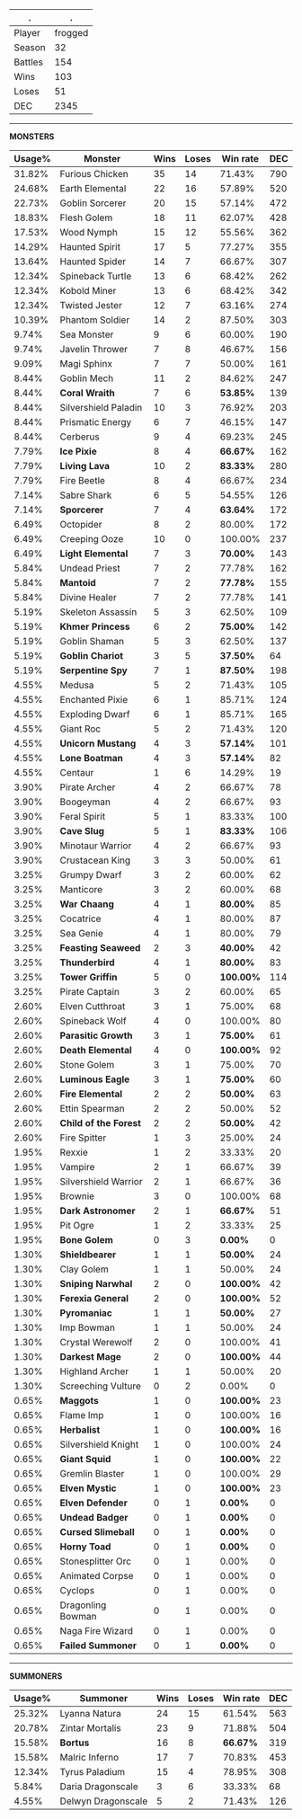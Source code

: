 .|.
|-|-
Player|frogged
Season|32
Battles|154
Wins|103
Loses|51
DEC|2345

---
**MONSTERS**

Usage%|Monster|Wins|Loses|Win rate|DEC|
-|-|-|-|-|-|
31.82%|Furious Chicken|35|14|71.43%|790|
24.68%|Earth Elemental|22|16|57.89%|520|
22.73%|Goblin Sorcerer|20|15|57.14%|472|
18.83%|Flesh Golem|18|11|62.07%|428|
17.53%|Wood Nymph|15|12|55.56%|362|
14.29%|Haunted Spirit|17|5|77.27%|355|
13.64%|Haunted Spider|14|7|66.67%|307|
12.34%|Spineback Turtle|13|6|68.42%|262|
12.34%|Kobold Miner|13|6|68.42%|342|
12.34%|Twisted Jester|12|7|63.16%|274|
10.39%|Phantom Soldier|14|2|87.50%|303|
9.74%|Sea Monster|9|6|60.00%|190|
9.74%|Javelin Thrower|7|8|46.67%|156|
9.09%|Magi Sphinx|7|7|50.00%|161|
8.44%|Goblin Mech|11|2|84.62%|247|
8.44%|**Coral Wraith**|7|6|**53.85%**|139|
8.44%|Silvershield Paladin|10|3|76.92%|203|
8.44%|Prismatic Energy|6|7|46.15%|147|
8.44%|Cerberus|9|4|69.23%|245|
7.79%|**Ice Pixie**|8|4|**66.67%**|162|
7.79%|**Living Lava**|10|2|**83.33%**|280|
7.79%|Fire Beetle|8|4|66.67%|234|
7.14%|Sabre Shark|6|5|54.55%|126|
7.14%|**Sporcerer**|7|4|**63.64%**|172|
6.49%|Octopider|8|2|80.00%|172|
6.49%|Creeping Ooze|10|0|100.00%|237|
6.49%|**Light Elemental**|7|3|**70.00%**|143|
5.84%|Undead Priest|7|2|77.78%|162|
5.84%|**Mantoid**|7|2|**77.78%**|155|
5.84%|Divine Healer|7|2|77.78%|141|
5.19%|Skeleton Assassin|5|3|62.50%|109|
5.19%|**Khmer Princess**|6|2|**75.00%**|142|
5.19%|Goblin Shaman|5|3|62.50%|137|
5.19%|**Goblin Chariot**|3|5|**37.50%**|64|
5.19%|**Serpentine Spy**|7|1|**87.50%**|198|
4.55%|Medusa|5|2|71.43%|105|
4.55%|Enchanted Pixie|6|1|85.71%|124|
4.55%|Exploding Dwarf|6|1|85.71%|165|
4.55%|Giant Roc|5|2|71.43%|120|
4.55%|**Unicorn Mustang**|4|3|**57.14%**|101|
4.55%|**Lone Boatman**|4|3|**57.14%**|82|
4.55%|Centaur|1|6|14.29%|19|
3.90%|Pirate Archer|4|2|66.67%|78|
3.90%|Boogeyman|4|2|66.67%|93|
3.90%|Feral Spirit|5|1|83.33%|100|
3.90%|**Cave Slug**|5|1|**83.33%**|106|
3.90%|Minotaur Warrior|4|2|66.67%|93|
3.90%|Crustacean King|3|3|50.00%|61|
3.25%|Grumpy Dwarf|3|2|60.00%|62|
3.25%|Manticore|3|2|60.00%|68|
3.25%|**War Chaang**|4|1|**80.00%**|85|
3.25%|Cocatrice|4|1|80.00%|87|
3.25%|Sea Genie|4|1|80.00%|79|
3.25%|**Feasting Seaweed**|2|3|**40.00%**|42|
3.25%|**Thunderbird**|4|1|**80.00%**|83|
3.25%|**Tower Griffin**|5|0|**100.00%**|114|
3.25%|Pirate Captain|3|2|60.00%|65|
2.60%|Elven Cutthroat|3|1|75.00%|68|
2.60%|Spineback Wolf|4|0|100.00%|80|
2.60%|**Parasitic Growth**|3|1|**75.00%**|61|
2.60%|**Death Elemental**|4|0|**100.00%**|92|
2.60%|Stone Golem|3|1|75.00%|70|
2.60%|**Luminous Eagle**|3|1|**75.00%**|60|
2.60%|**Fire Elemental**|2|2|**50.00%**|63|
2.60%|Ettin Spearman|2|2|50.00%|52|
2.60%|**Child of the Forest**|2|2|**50.00%**|42|
2.60%|Fire Spitter|1|3|25.00%|24|
1.95%|Rexxie|1|2|33.33%|20|
1.95%|Vampire|2|1|66.67%|39|
1.95%|Silvershield Warrior|2|1|66.67%|36|
1.95%|Brownie|3|0|100.00%|68|
1.95%|**Dark Astronomer**|2|1|**66.67%**|51|
1.95%|Pit Ogre|1|2|33.33%|25|
1.95%|**Bone Golem**|0|3|**0.00%**|0|
1.30%|**Shieldbearer**|1|1|**50.00%**|24|
1.30%|Clay Golem|1|1|50.00%|24|
1.30%|**Sniping Narwhal**|2|0|**100.00%**|42|
1.30%|**Ferexia General**|2|0|**100.00%**|52|
1.30%|**Pyromaniac**|1|1|**50.00%**|27|
1.30%|Imp Bowman|1|1|50.00%|24|
1.30%|Crystal Werewolf|2|0|100.00%|41|
1.30%|**Darkest Mage**|2|0|**100.00%**|44|
1.30%|Highland Archer|1|1|50.00%|20|
1.30%|Screeching Vulture|0|2|0.00%|0|
0.65%|**Maggots**|1|0|**100.00%**|23|
0.65%|Flame Imp|1|0|100.00%|16|
0.65%|**Herbalist**|1|0|**100.00%**|16|
0.65%|Silvershield Knight|1|0|100.00%|24|
0.65%|**Giant Squid**|1|0|**100.00%**|22|
0.65%|Gremlin Blaster|1|0|100.00%|29|
0.65%|**Elven Mystic**|1|0|**100.00%**|23|
0.65%|**Elven Defender**|0|1|**0.00%**|0|
0.65%|**Undead Badger**|0|1|**0.00%**|0|
0.65%|**Cursed Slimeball**|0|1|**0.00%**|0|
0.65%|**Horny Toad**|0|1|**0.00%**|0|
0.65%|Stonesplitter Orc|0|1|0.00%|0|
0.65%|Animated Corpse|0|1|0.00%|0|
0.65%|Cyclops|0|1|0.00%|0|
0.65%|Dragonling Bowman|0|1|0.00%|0|
0.65%|Naga Fire Wizard|0|1|0.00%|0|
0.65%|**Failed Summoner**|0|1|**0.00%**|0|

---
**SUMMONERS**

Usage%|Summoner|Wins|Loses|Win rate|DEC|
-|-|-|-|-|-|
25.32%|Lyanna Natura|24|15|61.54%|563|
20.78%|Zintar Mortalis|23|9|71.88%|504|
15.58%|**Bortus**|16|8|**66.67%**|319|
15.58%|Malric Inferno|17|7|70.83%|453|
12.34%|Tyrus Paladium|15|4|78.95%|308|
5.84%|Daria Dragonscale|3|6|33.33%|68|
4.55%|Delwyn Dragonscale|5|2|71.43%|126|
